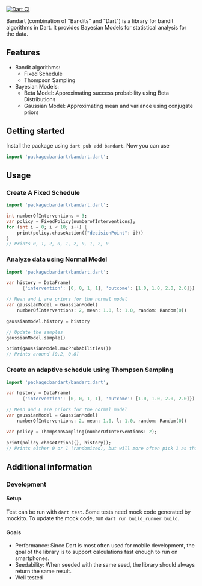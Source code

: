 <!--
This README describes the package. If you publish this package to pub.dev,
this README's contents appear on the landing page for your package.

For information about how to write a good package README, see the guide for
[writing package pages](https://dart.dev/guides/libraries/writing-package-pages).

For general information about developing packages, see the Dart guide for
[creating packages](https://dart.dev/guides/libraries/create-library-packages)
and the Flutter guide for
[developing packages and plugins](https://flutter.dev/developing-packages).
-->

[![Dart CI](https://github.com/XPerianer/Bandart/actions/workflows/test-package.yml/badge.svg)](https://github.com/XPerianer/Bandart/actions/workflows/test-package.yml)

Bandart (combination of "Bandits" and "Dart") is a library for bandit algorithms in Dart.
It provides Bayesian Models for statistical analysis for the data.

## Features
- Bandit algorithms:
  - Fixed Schedule
  - Thompson Sampling
- Bayesian Models:
  - Beta Model: Approximating success probability using Beta Distributions
  - Gaussian Model: Approximating mean and variance using conjugate priors



## Getting started

Install the package using ```dart pub add bandart```.
Now you can use
```dart
import 'package:bandart/bandart.dart';
```

## Usage

### Create A Fixed Schedule

```dart
import 'package:bandart/bandart.dart';

int numberOfInterventions = 3;
var policy = FixedPolicy(numberofInterventions);
for (int i = 0; i < 10; i++) {
    print(policy.choseAction({"decisionPoint": i}))
}
// Prints 0, 1, 2, 0, 1, 2, 0, 1, 2, 0
```

### Analyze data using Normal Model
```dart
import 'package:bandart/bandart.dart';

var history = DataFrame(
      {'intervention': [0, 0, 1, 1], 'outcome': [1.0, 1.0, 2.0, 2.0]})

// Mean and L are priors for the normal model
var gaussianModel = GaussianModel(
    numberOfInterventions: 2, mean: 1.0, l: 1.0, random: Random(0))

gaussianModel.history = history

// Update the samples
gaussianModel.sample()

print(gaussianModel.maxProbabilities())
// Prints around [0.2, 0.8]
```

### Create an adaptive schedule using Thompson Sampling

```dart
import 'package:bandart/bandart.dart';

var history = DataFrame(
      {'intervention': [0, 0, 1, 1], 'outcome': [1.0, 1.0, 2.0, 2.0]})

// Mean and L are priors for the normal model
var gaussianModel = GaussianModel(
    numberOfInterventions: 2, mean: 1.0, l: 1.0, random: Random(0))

var policy = ThompsonSampling(numberOfInterventions: 2);

print(policy.choseAction({}, history));
// Prints either 0 or 1 (randomized), but will more often pick 1 as this is the intervention with the better history

```

## Additional information

### Development

#### Setup
Test can be run with ```dart test```.
Some tests need mock code generated by mockito.
To update the mock code, run ```dart run build_runner build```.

#### Goals
- Performance: Since Dart is most often used for mobile development, the goal of the library is to support calculations fast enough to run on smartphones.
- Seedability: When seeded with the same seed, the library should always return the same result. 
- Well tested

